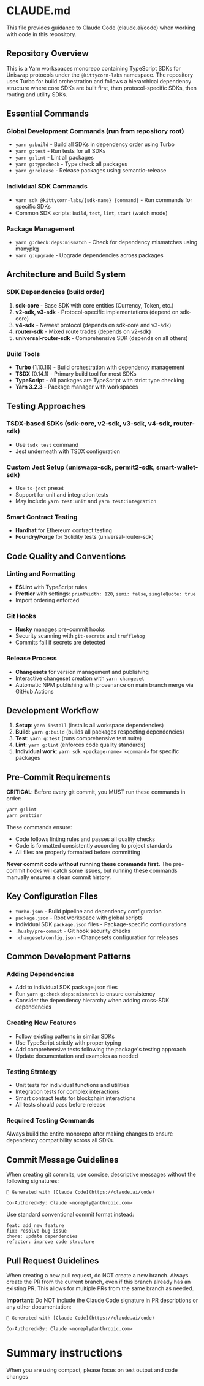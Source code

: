 # CLAUDE.md

This file provides guidance to Claude Code (claude.ai/code) when working with code in this repository.

## Repository Overview

This is a Yarn workspaces monorepo containing TypeScript SDKs for Uniswap protocols under the `@kittycorn-labs` namespace. The repository uses Turbo for build orchestration and follows a hierarchical dependency structure where core SDKs are built first, then protocol-specific SDKs, then routing and utility SDKs.

## Essential Commands

### Global Development Commands (run from repository root)
- `yarn g:build` - Build all SDKs in dependency order using Turbo
- `yarn g:test` - Run tests for all SDKs
- `yarn g:lint` - Lint all packages
- `yarn g:typecheck` - Type check all packages
- `yarn g:release` - Release packages using semantic-release

### Individual SDK Commands
- `yarn sdk @kittycorn-labs/{sdk-name} {command}` - Run commands for specific SDKs
- Common SDK scripts: `build`, `test`, `lint`, `start` (watch mode)

### Package Management
- `yarn g:check:deps:mismatch` - Check for dependency mismatches using manypkg
- `yarn g:upgrade` - Upgrade dependencies across packages

## Architecture and Build System

### SDK Dependencies (build order)
1. **sdk-core** - Base SDK with core entities (Currency, Token, etc.)
2. **v2-sdk, v3-sdk** - Protocol-specific implementations (depend on sdk-core)
3. **v4-sdk** - Newest protocol (depends on sdk-core and v3-sdk)
4. **router-sdk** - Mixed route trades (depends on v2-sdk)
5. **universal-router-sdk** - Comprehensive SDK (depends on all others)

### Build Tools
- **Turbo** (1.10.16) - Build orchestration with dependency management
- **TSDX** (0.14.1) - Primary build tool for most SDKs
- **TypeScript** - All packages are TypeScript with strict type checking
- **Yarn 3.2.3** - Package manager with workspaces

## Testing Approaches

### TSDX-based SDKs (sdk-core, v2-sdk, v3-sdk, v4-sdk, router-sdk)
- Use `tsdx test` command
- Jest underneath with TSDX configuration

### Custom Jest Setup (uniswapx-sdk, permit2-sdk, smart-wallet-sdk)
- Use `ts-jest` preset
- Support for unit and integration tests
- May include `yarn test:unit` and `yarn test:integration`

### Smart Contract Testing
- **Hardhat** for Ethereum contract testing
- **Foundry/Forge** for Solidity tests (universal-router-sdk)

## Code Quality and Conventions

### Linting and Formatting
- **ESLint** with TypeScript rules
- **Prettier** with settings: `printWidth: 120`, `semi: false`, `singleQuote: true`
- Import ordering enforced

### Git Hooks
- **Husky** manages pre-commit hooks
- Security scanning with `git-secrets` and `trufflehog`
- Commits fail if secrets are detected

### Release Process
- **Changesets** for version management and publishing
- Interactive changeset creation with `yarn changeset`
- Automatic NPM publishing with provenance on main branch merge via GitHub Actions

## Development Workflow

1. **Setup**: `yarn install` (installs all workspace dependencies)
2. **Build**: `yarn g:build` (builds all packages respecting dependencies)
3. **Test**: `yarn g:test` (runs comprehensive test suite)
4. **Lint**: `yarn g:lint` (enforces code quality standards)
5. **Individual work**: `yarn sdk <package-name> <command>` for specific packages

## Pre-Commit Requirements

**CRITICAL**: Before every git commit, you MUST run these commands in order:

```bash
yarn g:lint
yarn prettier
```

These commands ensure:
- Code follows linting rules and passes all quality checks
- Code is formatted consistently according to project standards
- All files are properly formatted before committing

**Never commit code without running these commands first.** The pre-commit hooks will catch some issues, but running these commands manually ensures a clean commit history.

## Key Configuration Files

- `turbo.json` - Build pipeline and dependency configuration
- `package.json` - Root workspace with global scripts
- Individual SDK `package.json` files - Package-specific configurations
- `.husky/pre-commit` - Git hook security checks
- `.changeset/config.json` - Changesets configuration for releases

## Common Development Patterns

### Adding Dependencies
- Add to individual SDK package.json files
- Run `yarn g:check:deps:mismatch` to ensure consistency
- Consider the dependency hierarchy when adding cross-SDK dependencies

### Creating New Features
- Follow existing patterns in similar SDKs
- Use TypeScript strictly with proper typing
- Add comprehensive tests following the package's testing approach
- Update documentation and examples as needed

### Testing Strategy
- Unit tests for individual functions and utilities
- Integration tests for complex interactions
- Smart contract tests for blockchain interactions
- All tests should pass before release

### Required Testing Commands
Always build the entire monorepo after making changes to ensure dependency compatibility across all SDKs.

## Commit Message Guidelines

When creating git commits, use concise, descriptive messages without the following signatures:

```
🤖 Generated with [Claude Code](https://claude.ai/code)

Co-Authored-By: Claude <noreply@anthropic.com>
```

Use standard conventional commit format instead:

```
feat: add new feature
fix: resolve bug issue
chore: update dependencies
refactor: improve code structure
```

## Pull Request Guidelines

When creating a new pull request, do NOT create a new branch. Always create the PR from the current branch, even if this branch already has an existing PR. This allows for multiple PRs from the same branch as needed.

**Important**: Do NOT include the Claude Code signature in PR descriptions or any other documentation:
```
🤖 Generated with [Claude Code](https://claude.ai/code)

Co-Authored-By: Claude <noreply@anthropic.com>
```

# Summary instructions

When you are using compact, please focus on test output and code changes
